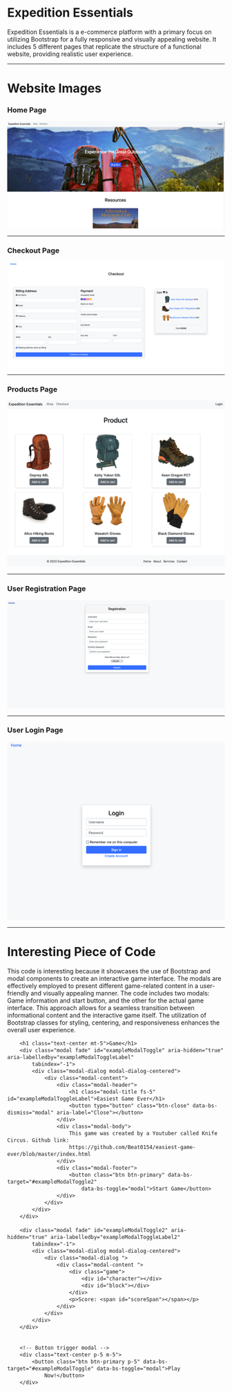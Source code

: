 # Expedition Essentials

Expedition Essentials is a e-commerce platform with a primary focus on utilizing Bootstrap for a fully responsive and visually appealing website. It includes 5 different pages that replicate the structure of a functional website, providing realistic user experience. 

***
# Website Images

### Home Page
![Home Page](/images/Screenshot%202023-10-14%20at%2015.22.00.png)
***
### Checkout Page
![Checkout Page](/images/Screenshot%202023-10-14%20at%2015.40.36.png)
***
### Products Page
![Products Page](/images/Screenshot%202023-10-14%20at%2015.40.09.png)
***
### User Registration Page
![User Registration Page](/images/Screenshot%202023-10-14%20at%2015.41.47.png)
***
### User Login Page
![User Login Page](/images/Screenshot%202023-10-14%20at%2015.41.29.png)

***
# Interesting Piece of Code

This code is interesting because it showcases the use of Bootstrap and modal components to create an interactive game interface. The modals are effectively employed to present different game-related content in a user-friendly and visually appealing manner. The code includes two modals: Game information and start button, and the other for the actual game interface. This approach allows for a seamless transition between informational content and the interactive game itself. The utilization of Bootstrap classes for styling, centering, and responsiveness enhances the overall user experience. 

        <h1 class="text-center mt-5">Game</h1>
        <div class="modal fade" id="exampleModalToggle" aria-hidden="true" aria-labelledby="exampleModalToggleLabel"
            tabindex="-1">
            <div class="modal-dialog modal-dialog-centered">
                <div class="modal-content">
                    <div class="modal-header">
                        <h1 class="modal-title fs-5" id="exampleModalToggleLabel">Easiest Game Ever</h1>
                        <button type="button" class="btn-close" data-bs-dismiss="modal" aria-label="Close"></button>
                    </div>
                    <div class="modal-body">
                        This game was created by a Youtuber called Knife Circus. Github link:
                        https://github.com/Beat0154/easiest-game-ever/blob/master/index.html
                    </div>
                    <div class="modal-footer">
                        <button class="btn btn-primary" data-bs-target="#exampleModalToggle2"
                            data-bs-toggle="modal">Start Game</button>
                    </div>
                </div>
            </div>
        </div>

        <div class="modal fade" id="exampleModalToggle2" aria-hidden="true" aria-labelledby="exampleModalToggleLabel2"
            tabindex="-1">
            <div class="modal-dialog modal-dialog-centered">
                <div class="modal-dialog ">
                    <div class="modal-content ">
                        <div class="game">
                            <div id="character"></div>
                            <div id="block"></div>
                        </div>
                        <p>Score: <span id="scoreSpan"></span></p>
                    </div>
                </div>
            </div>
        </div>


        <!-- Button trigger modal -->
        <div class="text-center p-5 m-5">
            <button class="btn btn-primary p-5" data-bs-target="#exampleModalToggle" data-bs-toggle="modal">Play
                Now!</button>
        </div>


